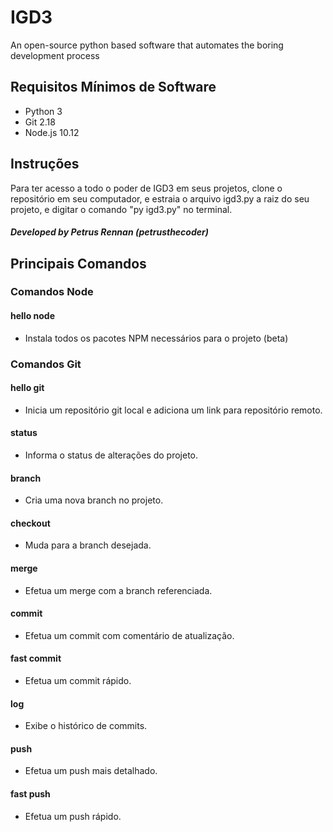 # IGD3
An open-source python based software that automates the boring development process

## Requisitos Mínimos de Software
- Python 3
- Git 2.18
- Node.js 10.12

## Instruções

Para ter acesso a todo o poder de IGD3 em seus projetos, clone o repositório em seu computador,
e estraia o arquivo igd3.py a raiz do seu projeto, e digitar o comando "py igd3.py" no terminal.

##### Developed by Petrus Rennan (petrusthecoder)

## Principais Comandos

### Comandos Node

#### hello node 
- Instala todos os pacotes NPM necessários para o projeto (beta)

### Comandos Git
#### hello git 
- Inicia um repositório git local e adiciona um link para repositório remoto.

#### status
- Informa o status de alterações do projeto.

#### branch
- Cria uma nova branch no projeto.

#### checkout
- Muda para a branch desejada.

#### merge
- Efetua um merge com a branch referenciada.

#### commit
- Efetua um commit com comentário de atualização.

#### fast commit
- Efetua um commit rápido.

#### log
- Exibe o histórico de commits.

#### push
- Efetua um push mais detalhado.

#### fast push
- Efetua um push rápido.
